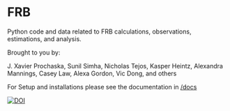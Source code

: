 # FRB
Python code and data related to FRB calculations, observations,
estimations, and analysis.

Brought to you by:

J. Xavier Prochaska,
Sunil Simha,
Nicholas Tejos,
Kasper Heintz,
Alexandra Mannings,
Casey Law,
Alexa Gordon,
Vic Dong,
and others 

For Setup and installations please see the documentation in [/docs](https://github.com/FRBs/FRB/tree/chime/docs)


[![DOI](https://zenodo.org/badge/DOI/10.5281/zenodo.14804392.svg)](https://doi.org/10.5281/zenodo.14804392)
